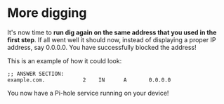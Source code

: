 # More digging

It's now time to **run dig again on the same address that you used in the first step**. If all went well
it should now, instead of displaying a proper IP address, say 0.0.0.0. You have successfully blocked the address!

This is an example of how it could look:
```
;; ANSWER SECTION:
example.com.            2    IN      A       0.0.0.0
```

You now have a Pi-hole service running on your device!

